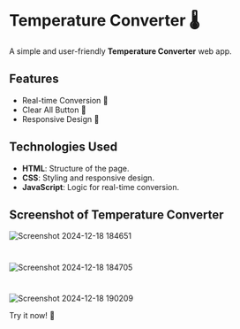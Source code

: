 # Temperature Converter 🌡️

A simple and user-friendly **Temperature Converter** web app.

## Features

- Real-time Conversion 🔄
- Clear All Button 🧹
- Responsive Design 📱

## Technologies Used

- **HTML**: Structure of the page.
- **CSS**: Styling and responsive design.
- **JavaScript**: Logic for real-time conversion.

## Screenshot of Temperature Converter 
![Screenshot 2024-12-18 184651](https://github.com/user-attachments/assets/ad74d2b8-aabc-46a1-9216-cb3da86d594a)
#
![Screenshot 2024-12-18 184705](https://github.com/user-attachments/assets/909ec498-0f26-4c5a-8db3-d86ca5980379)
#
![Screenshot 2024-12-18 190209](https://github.com/user-attachments/assets/0875e5ec-5cb0-4e84-837b-af18f0195315)

Try it now! 🚀

